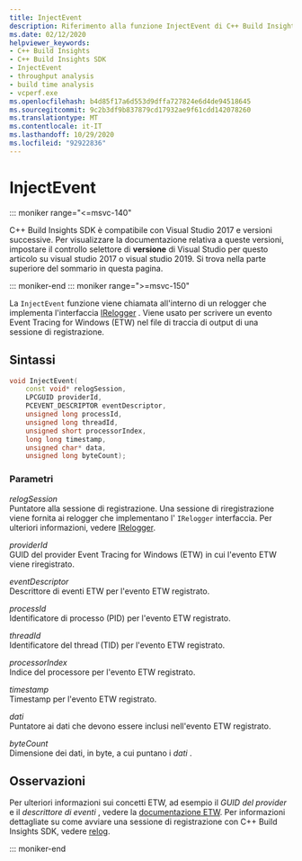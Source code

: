 ```yaml
---
title: InjectEvent
description: Riferimento alla funzione InjectEvent di C++ Build Insights SDK.
ms.date: 02/12/2020
helpviewer_keywords:
- C++ Build Insights
- C++ Build Insights SDK
- InjectEvent
- throughput analysis
- build time analysis
- vcperf.exe
ms.openlocfilehash: b4d85f17a6d553d9dffa727824e6d4de94518645
ms.sourcegitcommit: 9c2b3df9b837879cd17932ae9f61cdd142078260
ms.translationtype: MT
ms.contentlocale: it-IT
ms.lasthandoff: 10/29/2020
ms.locfileid: "92922836"
---
```

# <a name="injectevent"></a>InjectEvent

::: moniker range="<=msvc-140"

C++ Build Insights SDK è compatibile con Visual Studio 2017 e versioni successive. Per visualizzare la documentazione relativa a queste versioni, impostare il controllo selettore di **versione** di Visual Studio per questo articolo su visual studio 2017 o visual studio 2019. Si trova nella parte superiore del sommario in questa pagina.

::: moniker-end
::: moniker range=">=msvc-150"

La `InjectEvent` funzione viene chiamata all'interno di un relogger che implementa l'interfaccia [IRelogger](../other-types/irelogger-class.md) . Viene usato per scrivere un evento Event Tracing for Windows (ETW) nel file di traccia di output di una sessione di registrazione.

## <a name="syntax"></a>Sintassi

```cpp
void InjectEvent(
    const void* relogSession,
    LPCGUID providerId,
    PCEVENT_DESCRIPTOR eventDescriptor,
    unsigned long processId,
    unsigned long threadId,
    unsigned short processorIndex,
    long long timestamp,
    unsigned char* data,
    unsigned long byteCount);
```

### <a name="parameters"></a>Parametri

*relogSession*\
Puntatore alla sessione di registrazione. Una sessione di riregistrazione viene fornita ai relogger che implementano l' `IRelogger` interfaccia. Per ulteriori informazioni, vedere [IRelogger](../other-types/irelogger-class.md).

*providerId*\
GUID del provider Event Tracing for Windows (ETW) in cui l'evento ETW viene riregistrato.

*eventDescriptor*\
Descrittore di eventi ETW per l'evento ETW registrato.

*processId*\
Identificatore di processo (PID) per l'evento ETW registrato.

*threadId*\
Identificatore del thread (TID) per l'evento ETW registrato.

*processorIndex*\
Indice del processore per l'evento ETW registrato.

*timestamp*\
Timestamp per l'evento ETW registrato.

*dati*\
Puntatore ai dati che devono essere inclusi nell'evento ETW registrato.

*byteCount*\
Dimensione dei dati, in byte, a cui puntano i *dati* .

## <a name="remarks"></a>Osservazioni

Per ulteriori informazioni sui concetti ETW, ad esempio il *GUID del provider* e il *descrittore di eventi* , vedere la [documentazione ETW](/windows/win32/etw/about-event-tracing). Per informazioni dettagliate su come avviare una sessione di registrazione con C++ Build Insights SDK, vedere [relog](relog.md).

::: moniker-end
